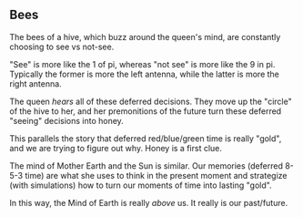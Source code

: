 ## Bees

The bees of a hive, which buzz around the queen's mind, are constantly choosing to see vs not-see. 

"See" is more like the 1 of pi, whereas "not see" is more like the 9 in pi. Typically the former is more the left antenna, while the latter is more the right antenna.

The queen *hears* all of these deferred decisions. They move up the "circle" of the hive to her, and her premonitions of the future turn these deferred "seeing" decisions into honey. 

This parallels the story that deferred red/blue/green time is really "gold", and we are trying to figure out why. Honey is a first clue. 

The mind of Mother Earth and the Sun is similar. Our memories (deferred 8-5-3 time) are what she uses to think in the present moment and strategize (with simulations) how to turn our moments of time into lasting "gold".

In this way, the Mind of Earth is really *above* us. It really is our past/future.